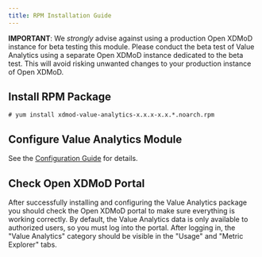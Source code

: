 ```yaml
---
title: RPM Installation Guide
---
```


**IMPORTANT**: We *strongly* advise against using a production Open XDMoD
instance for beta testing this module. Please conduct the beta test of
Value Analytics using a separate Open XDMoD instance dedicated to the beta test.
This will avoid risking unwanted changes to your production instance of
Open XDMoD.

Install RPM Package
----------------------

```
# yum install xdmod-value-analytics-x.x.x-x.x.*.noarch.rpm
```

Configure Value Analytics Module
------------------------

See the [Configuration Guide](configuration.html) for details.

Check Open XDMoD Portal
-----------------------

After successfully installing and configuring the Value Analytics package you
should check the Open XDMoD portal to make sure everything is working correctly.
By default, the Value Analytics data is only available to authorized users, so
you must log into the portal. After logging in, the "Value Analytics" category
should be visible in the "Usage" and "Metric Explorer" tabs.

